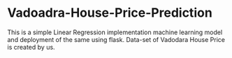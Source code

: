 # Vadoadra-House-Price-Prediction
This is a simple Linear Regression implementation machine learning model and deployment of the same using flask. Data-set of Vadodara House Price is created by us. 
